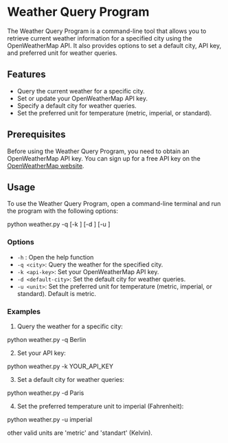 # Weather Query Program

The Weather Query Program is a command-line tool that allows you to retrieve current weather information for a specified city using the OpenWeatherMap API. It also provides options to set a default city, API key, and preferred unit for weather queries.

## Features

- Query the current weather for a specific city.
- Set or update your OpenWeatherMap API key.
- Specify a default city for weather queries.
- Set the preferred unit for temperature (metric, imperial, or standard).

## Prerequisites

Before using the Weather Query Program, you need to obtain an OpenWeatherMap API key. You can sign up for a free API key on the [OpenWeatherMap website](https://openweathermap.org/api).

## Usage

To use the Weather Query Program, open a command-line terminal and run the program with the following options:

python weather.py -q <city> [-k <api-key>] [-d <default-city>] [-u <unit>]



### Options

- `-h` : Open the help function
- `-q <city>`: Query the weather for the specified city.
- `-k <api-key>`: Set your OpenWeatherMap API key.
- `-d <default-city>`: Set the default city for weather queries.
- `-u <unit>`: Set the preferred unit for temperature (metric, imperial, or standard). Default is metric.

### Examples

1. Query the weather for a specific city:
   

python weather.py -q Berlin


2. Set your API key:

python weather.py -k YOUR_API_KEY



3. Set a default city for weather queries:

python weather.py -d Paris



4. Set the preferred temperature unit to imperial (Fahrenheit):

python weather.py -u imperial

other valid units are 'metric' and 'standart' (Kelvin). 

